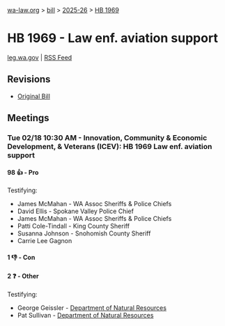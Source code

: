 [wa-law.org](/) > [bill](/bill/) > [2025-26](/bill/2025-26/) > [HB 1969](/bill/2025-26/hb/1969/)

# HB 1969 - Law enf. aviation support
[leg.wa.gov](https://app.leg.wa.gov/billsummary?BillNumber=1969&Year=2025&Initiative=false) | [RSS Feed](./rss.xml)

## Revisions
* [Original Bill](1/)

## Meetings
### Tue 02/18 10:30 AM - Innovation, Community & Economic Development, & Veterans (ICEV): HB 1969 Law enf. aviation support
#### 98 👍 - Pro
Testifying:
* James McMahan - WA Assoc Sheriffs & Police Chiefs
* David Ellis - Spokane Valley Police Chief
* James McMahan - WA Assoc Sheriffs & Police Chiefs
* Patti Cole-Tindall - King County Sheriff
* Susanna Johnson - Snohomish County Sheriff
* Carrie Lee Gagnon

#### 1 👎 - Con

#### 2 ❓ - Other
Testifying:
* George Geissler - [Department of Natural Resources](/org/department_of_natural_resources/)
* Pat Sullivan - [Department of Natural Resources](/org/department_of_natural_resources/)
